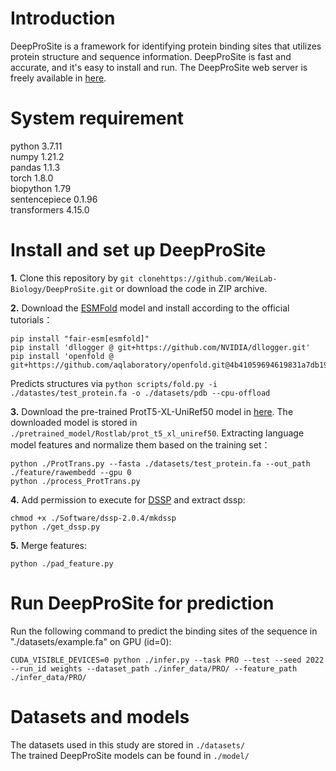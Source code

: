 # Introduction
DeepProSite is a framework for identifying protein binding sites that utilizes protein structure and sequence information. 
DeepProSite is fast and accurate, and it's easy to install and run. The DeepProSite web server is freely available in [here](https://inner.wei-group.net/DeepProSite).

# System requirement
python  3.7.11  
numpy  1.21.2  
pandas  1.1.3  
torch  1.8.0  
biopython  1.79  
sentencepiece 0.1.96  
transformers 4.15.0

# Install and set up DeepProSite
**1.** Clone this repository by `git clonehttps://github.com/WeiLab-Biology/DeepProSite.git` or download the code in ZIP archive.  

**2.** Download the [ESMFold](https://github.com/facebookresearch/esm) model and install according to the official tutorials：
```
pip install "fair-esm[esmfold]"
pip install 'dllogger @ git+https://github.com/NVIDIA/dllogger.git'
pip install 'openfold @ git+https://github.com/aqlaboratory/openfold.git@4b41059694619831a7db195b7e0988fc4ff3a307'
```  
Predicts structures via `python scripts/fold.py -i ./datastes/test_protein.fa -o ./datasets/pdb --cpu-offload`  

**3.** Download the pre-trained ProtT5-XL-UniRef50 model in [here](https://github.com/agemagician/ProtTrans). The downloaded model is stored in `./pretrained_model/Rostlab/prot_t5_xl_uniref50`.  Extracting language model features and normalize them based on the training set：
```
python ./ProtTrans.py --fasta ./datasets/test_protein.fa --out_path ./feature/rawembedd --gpu 0
python ./process_ProtTrans.py
```
**4.** Add permission to execute for [DSSP](https://github.com/cmbi/dssp)  and extract dssp:
```
chmod +x ./Software/dssp-2.0.4/mkdssp
python ./get_dssp.py 
```
**5.** Merge features:
```
python ./pad_feature.py 
```
# Run DeepProSite for prediction
Run the following command to predict the binding sites of the sequence in "./datasets/example.fa" on GPU (id=0):
```
CUDA_VISIBLE_DEVICES=0 python ./infer.py --task PRO --test --seed 2022 --run_id weights --dataset_path ./infer_data/PRO/ --feature_path ./infer_data/PRO/
```
# Datasets and models
The datasets used in this study are stored in `./datasets/`  
The trained DeepProSite models can be found in `./model/`
